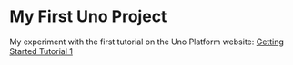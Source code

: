 # My First Uno Project

My experiment with the first tutorial on the Uno Platform website: [Getting Started Tutorial 1](https://platform.uno/docs/articles/getting-started-tutorial-1.html)